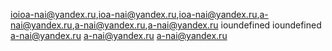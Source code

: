 ioioa-nai@yandex.ru,ioa-nai@yandex.ru,ioa-nai@yandex.ru,a-nai@yandex.ru,a-nai@yandex.ru,a-nai@yandex.ru
ioundefined
ioundefined
a-nai@yandex.ru
a-nai@yandex.ru
a-nai@yandex.ru
